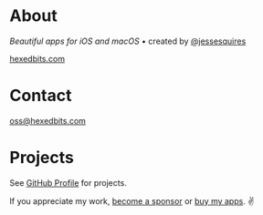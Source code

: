 # About

*Beautiful apps for iOS and macOS* • created by [@jessesquires](https://github.com/jessesquires)

[hexedbits.com](https://www.hexedbits.com)

# Contact

 oss@hexedbits.com

# Projects

See [GitHub Profile](https://github.com/hexedbits) for projects.

If you appreciate my work, [become a sponsor](https://github.com/sponsors/jessesquires) or [buy my apps](https://www.hexedbits.com/apps/). ✌️
